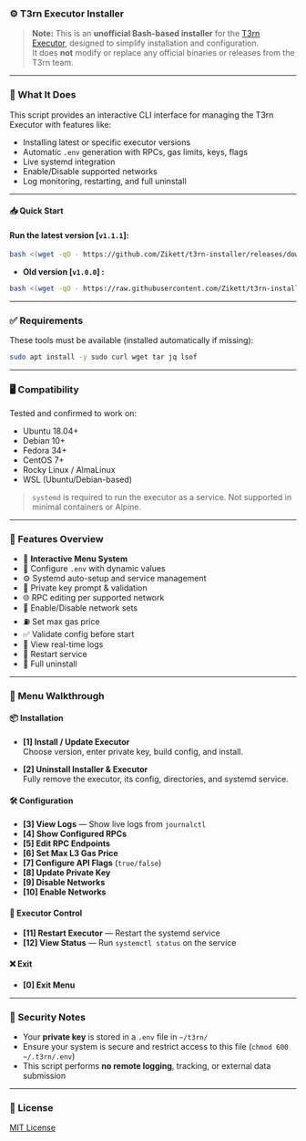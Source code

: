 ### ⚙️ T3rn Executor Installer

> **Note:** This is an **unofficial Bash-based installer** for the [T3rn Executor](https://github.com/t3rn/executor-release), designed to simplify installation and configuration.  
> It does **not** modify or replace any official binaries or releases from the T3rn team.

---

### 🚀 What It Does

This script provides an interactive CLI interface for managing the T3rn Executor with features like:

- Installing latest or specific executor versions
- Automatic `.env` generation with RPCs, gas limits, keys, flags
- Live systemd integration
- Enable/Disable supported networks
- Log monitoring, restarting, and full uninstall

---

#### 📥 Quick Start

#### Run the latest version [`v1.1.1`]:
```bash
bash <(wget -qO - https://github.com/Zikett/t3rn-installer/releases/download/v1.1.1/t3rn-installer.sh)
```
- **Old version  [`v1.0.0`] :**
```bash
bash <(wget -qO - https://raw.githubusercontent.com/Zikett/t3rn-installer/v1.0.0/t3rn-installer.sh)
```
---

### ✅ Requirements

These tools must be available (installed automatically if missing):

```bash
sudo apt install -y sudo curl wget tar jq lsof
```

---

### 🖥️ Compatibility

Tested and confirmed to work on:

- Ubuntu 18.04+
- Debian 10+
- Fedora 34+
- CentOS 7+
- Rocky Linux / AlmaLinux
- WSL (Ubuntu/Debian-based)

> `systemd` is required to run the executor as a service. Not supported in minimal containers or Alpine.

---

### 🔧 Features Overview

- 🧠 **Interactive Menu System**
- 🔧 Configure `.env` with dynamic values
- ⚙️ Systemd auto-setup and service management
- 🔐 Private key prompt & validation
- 🌐 RPC editing per supported network
- 🔁 Enable/Disable network sets
- ⛽ Set max gas price
- ✅ Validate config before start
- 📜 View real-time logs
- 🔄 Restart service
- 🧹 Full uninstall

---

### 🧩 Menu Walkthrough

#### 📦 Installation
- **[1] Install / Update Executor**  
  Choose version, enter private key, build config, and install.

- **[2] Uninstall Installer & Executor**  
  Fully remove the executor, its config, directories, and systemd service.

#### 🛠️ Configuration
- **[3] View Logs** — Show live logs from `journalctl`  
- **[4] Show Configured RPCs**  
- **[5] Edit RPC Endpoints**  
- **[6] Set Max L3 Gas Price**  
- **[7] Configure API Flags** (`true/false`)  
- **[8] Update Private Key**  
- **[9] Disable Networks**  
- **[10] Enable Networks**

#### 🔁 Executor Control
- **[11] Restart Executor** — Restart the systemd service  
- **[12] View Status** — Run `systemctl status` on the service  

#### ❌ Exit
- **[0] Exit Menu**

---

### 🔐 Security Notes

- Your **private key** is stored in a `.env` file in `~/t3rn/`  
- Ensure your system is secure and restrict access to this file (`chmod 600 ~/.t3rn/.env`)
- This script performs **no remote logging**, tracking, or external data submission

---

### 📄 License

[MIT License](./LICENSE)
